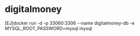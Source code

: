 # digitalmoney

[EJ]docker run -d -p 33060:3306 --name digitalmoney-db -e MYSQL_ROOT_PASSWORD=mysql mysql

